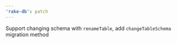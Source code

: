 ```yaml
---
'rake-db': patch
---
```


Support changing schema with `renameTable`, add `changeTableSchema` migration method
